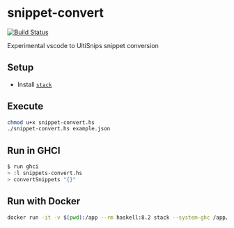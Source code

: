 # snippet-convert
[![Build Status](https://travis-ci.org/andys8/snippet-convert.svg?branch=master)](https://travis-ci.org/andys8/snippet-convert)

Experimental vscode to UltiSnips snippet conversion

## Setup

* Install [`stack`](https://www.haskellstack.org)

## Execute

```sh
chmod u+x snippet-convert.hs
./snippet-convert.hs example.json
```

## Run in GHCI

```sh
$ run ghci
> :l snippets-convert.hs
> convertSnippets "{}"
```
## Run with Docker

```sh
docker run -it -v $(pwd):/app --rm haskell:8.2 stack --system-ghc /app/snippet-convert.hs
```
